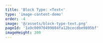 ```yaml
---
title: 'Block Type: <Text<'
type: 'image-content-demo'
order: -4
image: '@/assets/block-type-text.png'
pageId: '1a9c00970499804fa12bcecdbe9895bf'
imageHeight: 300
---
```

